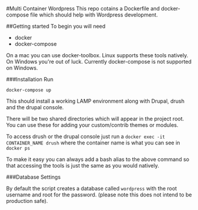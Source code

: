 #Multi Container Wordpress
This repo cotains a Dockerfile and docker-compose file which should help with
Wordpress development.

##Getting started
To begin you will need
- docker
- docker-compose

On a mac you can use docker-toolbox. Linux supports these tools natively. On Windows you're out of luck. Currently docker-compose is not supported on Windows.

###Installation
Run

````
docker-compose up
````

This should install a working LAMP environment along with Drupal, drush and the drupal console.

There will be two shared directories which will appear in the project root. You can use these for adding your custom/contrib themes or modules.

To access drush or the drupal console just run a `docker exec -it CONTAINER_NAME drush` where the container name is what you can see in `docker ps`

To make it easy you can always add a bash alias to the above command so that accessing the tools is just the same as you would natively.

###Database Settings

By default the script creates a database called `wordpress` with the root username and root for the password. (please note this does not intend to be production safe).
